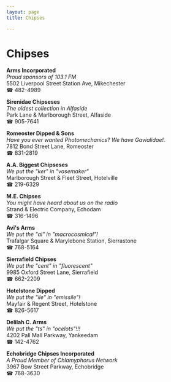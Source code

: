 ```yaml
---
layout: page 
title: Chipses

---
```



# Chipses


 **Arms Incorporated**  
_Proud sponsors of 103.1 FM_  
5502 Liverpool Street Station Ave, Mikechester  
☎ 482-4989

**Sirenidae Chipseses**  
_The oldest collection in Alfaside_  
Park Lane & Marlborough Street, Alfaside  
☎ 905-7641

**Romeoster Dipped & Sons**  
_Have you ever wanted Photomechanics? We have Gavialidae!._  
7812 Bond Street Lane, Romeoster  
☎ 831-2819

**A.A. Biggest Chipseses**  
_We put the "ker" in "vasemaker"_  
Marlborough Street & Fleet Street, Hotelville  
☎ 219-6329

**M.E. Chipses**  
_You might have heard about us on the radio_  
Strand & Electric Company, Echodam  
☎ 316-1496

**Avi's Arms**  
_We put the "al" in "macrocosmical"!_  
Trafalgar Square & Marylebone Station, Sierrastone  
☎ 768-5164

**Sierrafield Chipses**  
_We put the "cent" in "fluorescent"_  
9985 Oxford Street Lane, Sierrafield  
☎ 662-2209

**Hotelstone Dipped**  
_We put the "ile" in "emissile"!_  
Mayfair & Regent Street, Hotelstone  
☎ 826-5617

**Delilah C. Arms**  
_We put the "ts" in "ocelots"!!!_  
4202 Pall Mall Parkway, Yankeedam  
☎ 142-4762

**Echobridge Chipses Incorporated**  
_A Proud Member of Chlamyphorus Network_  
3967 Bow Street Parkway, Echobridge  
☎ 768-3630

